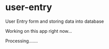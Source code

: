 # user-entry
User Entry form and storing data into database

Working on this app right now...

Processing.......
